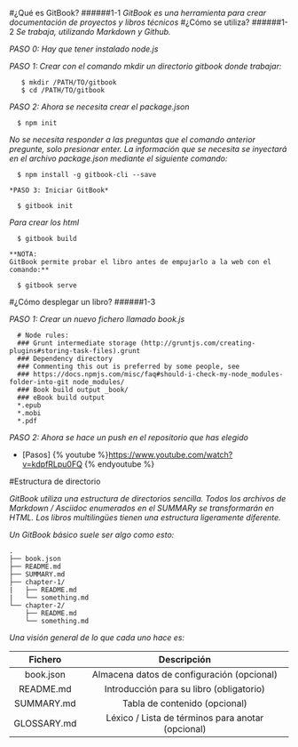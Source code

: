 #¿Qué es GitBook?
######1-1
  *GitBook es una herramienta para crear documentación de proyectos y libros técnicos*
#¿Cómo se utiliza?
######1-2
  *Se trabaja, utilizando Markdown y Github.*

  *PASO 0: Hay que tener instalado node.js*

  *PASO 1: Crear con el comando mkdir un directorio gitbook donde trabajar:*
  ~~~
     $ mkdir /PATH/TO/gitbook
     $ cd /PATH/TO/gitbook
  ~~~
   *PASO 2: Ahora se necesita crear el package.json*
  ~~~
    $ npm init
  ~~~

  *No se necesita responder a las preguntas que el comando anterior pregunte, solo presionar enter. La información que se necesita se inyectará en el archivo package.json mediante el siguiente comando:*
  ~~~
    $ npm install -g gitbook-cli --save
  ~~~
    *PASO 3: Iniciar GitBook*
  ~~~
    $ gitbook init
  ~~~

*Para crear los html*

~~~
  $ gitbook build
~~~
    **NOTA:
    GitBook permite probar el libro antes de empujarlo a la web con el comando:**
  ~~~
    $ gitbook serve
  ~~~
#¿Cómo desplegar un libro?
######1-3

  *PASO 1: Crear un nuevo fichero llamado book.js*
  ~~~
    # Node rules:
    ### Grunt intermediate storage (http://gruntjs.com/creating-plugins#storing-task-files).grunt
    ### Dependency directory
    ### Commenting this out is preferred by some people, see
    ### https://docs.npmjs.com/misc/faq#should-i-check-my-node_modules-folder-into-git node_modules/
    ### Book build output _book/
    ### eBook build output
    *.epub
    *.mobi
    *.pdf
  ~~~
*PASO 2: Ahora se hace un push en el repositorio que has elegido*
* [Pasos]
{% youtube %}https://www.youtube.com/watch?v=kdpfRLpu0FQ {% endyoutube %}

#Estructura de directorio

*GitBook utiliza una estructura de directorios sencilla. Todos los archivos de Markdown / Asciidoc enumerados en el SUMMARy se transformarán en HTML. Los libros multilingües tienen una estructura ligeramente diferente.*

*Un GitBook básico suele ser algo como esto:*
~~~
.
├── book.json
├── README.md
├── SUMMARY.md
├── chapter-1/
|   ├── README.md
|   └── something.md
└── chapter-2/
    ├── README.md
    └── something.md
~~~

*Una visión general de lo que cada uno hace es:*

| Fichero | Descripción |
| :--: | :--: |
|book.json	| Almacena datos de configuración (opcional)|
|README.md | Introducción para su libro (obligatorio)|
|SUMMARY.md | Tabla de contenido (opcional)|
|GLOSSARY.md | Léxico / Lista de términos para anotar (opcional)|